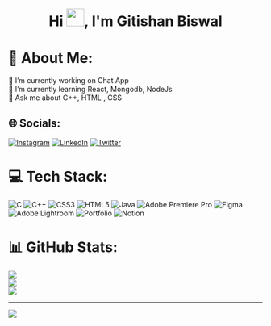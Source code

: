 <h1 align="center">Hi <img src="https://media.giphy.com/media/hvRJCLFzcasrR4ia7z/giphy.gif" width="35">, I'm Gitishan Biswal</h1>

# 💫 About Me:
🔭 I’m currently working on Chat App<br>🌱 I’m currently learning React, Mongodb, NodeJs<br>💬 Ask me about C++, HTML , CSS<br>


## 🌐 Socials:
[![Instagram](https://img.shields.io/badge/Instagram-%23E4405F.svg?logo=Instagram&logoColor=white)](https://instagram.com/itsgiti_) [![LinkedIn](https://img.shields.io/badge/LinkedIn-%230077B5.svg?logo=linkedin&logoColor=white)](https://linkedin.com/in/gitishan20) [![Twitter](https://img.shields.io/badge/Twitter-%231DA1F2.svg?logo=Twitter&logoColor=white)](https://twitter.com/itsgiti) 

# 💻 Tech Stack:
![C](https://img.shields.io/badge/c-%2300599C.svg?style=flat&logo=c&logoColor=white) ![C++](https://img.shields.io/badge/c++-%2300599C.svg?style=flat&logo=c%2B%2B&logoColor=white) ![CSS3](https://img.shields.io/badge/css3-%231572B6.svg?style=flat&logo=css3&logoColor=white) ![HTML5](https://img.shields.io/badge/html5-%23E34F26.svg?style=flat&logo=html5&logoColor=white) ![Java](https://img.shields.io/badge/java-%23ED8B00.svg?style=flat&logo=java&logoColor=white) ![Adobe Premiere Pro](https://img.shields.io/badge/Adobe%20Premiere%20Pro-9999FF.svg?style=flat&logo=Adobe%20Premiere%20Pro&logoColor=white) 	![Figma](https://img.shields.io/badge/figma-%23F24E1E.svg?style=flat&logo=figma&logoColor=white) ![Adobe Lightroom](https://img.shields.io/badge/Adobe%20Lightroom-31A8FF.svg?style=flat&logo=Adobe%20Lightroom&logoColor=white) ![Portfolio](https://img.shields.io/badge/Portfolio-%23000000.svg?style=flat&logo=firefox&logoColor=#FF7139) ![Notion](https://img.shields.io/badge/Notion-%23000000.svg?style=flat&logo=notion&logoColor=white)
# 📊 GitHub Stats:
![](https://github-readme-stats.vercel.app/api?username=gitishan20&theme=dark&hide_border=false&include_all_commits=true&count_private=false)<br/>
![](https://github-readme-streak-stats.herokuapp.com/?user=gitishan20&theme=dark&hide_border=false)<br/>
![](https://github-readme-stats.vercel.app/api/top-langs/?username=gitishan20&theme=dark&hide_border=false&include_all_commits=true&count_private=false&layout=compact)

---
[![](https://visitcount.itsvg.in/api?id=gitishan20&icon=6&color=0)](https://visitcount.itsvg.in)

<!-- Proudly created with GPRM ( https://gprm.itsvg.in ) -->
